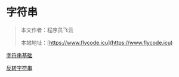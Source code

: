 # 字符串
> 本文作者：程序员飞云
>
> 本站地址：[https://www.flycode.icu](https://www.flycode.icu)


[字符串基础](字符串基础题.md)

[反转字符串](反转字符串.md)